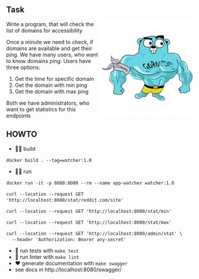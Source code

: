 ## Task
<img align="right" width="50%" src="./images/big-gopher.jpg">
Write a program, that will check the list of domains for accessibility

Once a minute we need to check, if domains are available and get their ping.
We have many users, who want to know domains ping.
Users have three options:

1. Get the time for specific domain
2. Get the domain with min ping
3. Get the domain with max ping

Both we have administrators, who want to get statistics for this endpoints


## HOWTO
- :running_man: build
```
docker build . --tag=watcher:1.0
```
- :running_man: run
```
docker run -it -p 8080:8080 --rm --name app-watcher watcher:1.0
```

```
curl --location --request GET 'http://localhost:8080/stat/reddit.com/site'
```

```
curl --location --request GET 'http://localhost:8080/stat/min'
```

```
curl --location --request GET 'http://localhost:8080/stat/max'
```

```
curl --location --request GET 'http://localhost:8080/admin/stat' \
  --header 'Authorization: Bearer any-secret'
```
- :test_tube: run tests with `make test`
- :sunflower: run linter with `make lint`
- :heart: generate documentation with `make swagger`
- see docs in http://localhost:8080/swagger/
